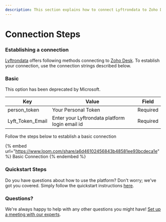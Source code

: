 ```yaml
---
description: This section explains how to connect Lyftrondata to Zoho Desk.
---
```


# Connection Steps

### Establishing a connection

[Lyftrondata](https://www.lyftrondata.com) offers following methods connecting to [Zoho Desk](https://www.lyftrondata.com/integration/business-analytics/zoho-desk/). To establish your connection, use the connection strings described below.

### Basic

This option has been deprecated by Microsoft.

| Key                | Value                                          | Field    |
| ------------------ | ---------------------------------------------- | -------- |
| person\_token      | Your Personal Token                            | Required |
| Lyft\_Token\_Email | Enter your Lyftrondata platform login email id | Required |

Follow the steps below to establish a basic connection

{% embed url="https://www.loom.com/share/a6d46102456843b48581ee93bcdeca1e" %}
Basic Connection
{% endembed %}

### Quickstart Steps

Do you have questions about how to use the platform? Don't worry; we've got you covered. Simply follow the quickstart instructions [here](README.md).

### Questions? <a href="#questions" id="questions"></a>

We're always happy to help with any other questions you might have! [Set up a meeting with our experts](https://www.lyftrondata.com/book-a-meeting/).
